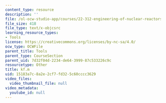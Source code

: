 ```yaml
---
content_type: resource
description: ''
file: /ol-ocw-studio-app/courses/22-312-engineering-of-nuclear-reactors-fall-2015/15183a7c8a2e2cf7fd325c60cccc3629_kf.m
file_size: 418
file_type: text/x-objcsrc
learning_resource_types:
- Tools
license: https://creativecommons.org/licenses/by-nc-sa/4.0/
ocw_type: OCWFile
parent_title: Tools
parent_type: CourseSection
parent_uid: 7d32f04d-2234-de64-3999-87c533226c9c
resourcetype: Other
title: kf.m
uid: 15183a7c-8a2e-2cf7-fd32-5c60cccc3629
video_files:
  video_thumbnail_file: null
video_metadata:
  youtube_id: null
---
```


